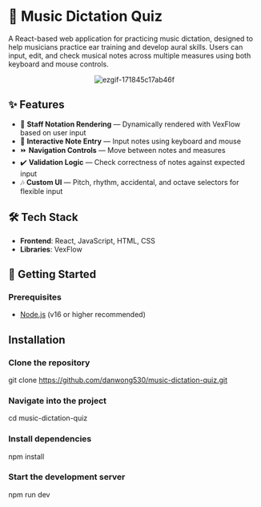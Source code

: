 # 🎵 Music Dictation Quiz 

A React-based web application for practicing music dictation, designed to help musicians practice ear training and develop aural skills. Users can input, edit, and check musical notes across multiple measures using both keyboard and mouse controls.

<p align="center">
  <img src="https://github.com/user-attachments/assets/38f4773a-8aa9-4cb3-9019-453fde4ee2dc" alt="ezgif-171845c17ab46f">
</p>


## ✨ Features  
- 🎼 **Staff Notation Rendering** — Dynamically rendered with VexFlow based on user input  
- 🎹 **Interactive Note Entry** — Input notes using keyboard and mouse  
- ⏩ **Navigation Controls** — Move between notes and measures  
- ✔️ **Validation Logic** — Check correctness of notes against expected input  
- 🎶 **Custom UI** — Pitch, rhythm, accidental, and octave selectors for flexible input  

## 🛠️ Tech Stack  
- **Frontend**: React, JavaScript, HTML, CSS  
- **Libraries**: VexFlow  

## 🚀 Getting Started  

### Prerequisites  
- [Node.js](https://nodejs.org/) (v16 or higher recommended)  

## Installation  

### Clone the repository
git clone https://github.com/danwong530/music-dictation-quiz.git

### Navigate into the project
cd music-dictation-quiz

### Install dependencies
npm install

### Start the development server
npm run dev
